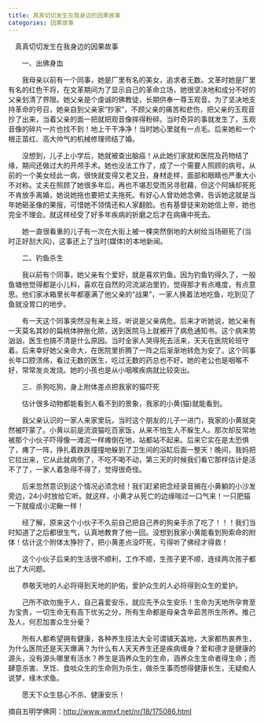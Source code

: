 ```yaml
---
title: 真真切切发生在我身边的因果故事
categories: 因果故事
---
```


　真真切切发生在我身边的因果故事

　　一、出佛身血

　　我母亲以前有一个同事，她是厂里有名的美女，追求者无数。文革时她是厂里有名的红色干将，在文革期间为了显示自己的革命立场，她很坚决地和成分不好的父亲划清了界限。她父亲是个虔诚的佛教徒，长期供奉一尊玉观音。为了坚决地支持革命的号召，她亲自到父亲家“抄家”，不顾父亲的痛苦和悲伤，把父亲的玉观音抄了出来，当着父亲的面一把就把观音像摔得粉碎。当时奇异的事就发生了，玉观音像的碎片一片也找不到！地上干干净净！当时她心里就有一点毛。后来她和一个根正苗红、高大帅气的机械修理师结了婚。

　　没想到，儿子上小学后，她就被查出脑癌！从此她们家就和医院及药物结了缘，期间还做过大的开颅手术。她也没法工作了，成了一个需要人照顾的病号。从前的一个美女经此一病，很快就变得又老又丑，身材走样，面部和眼睛也严重大小不对称。丈夫在照顾了她很多年后，再也不堪忍受而另寻慰藉，但这个阿姨却死死不肯放手离婚，她说她拖也要把丈夫拖死。有好心人曾劝她念佛，告诉她这就是当年她砸圣像的果报，可惜她不领情还和人家翻脸。也有基督徒来劝她信上帝，她也完全不理会。就这样经受了好多年疾病的折磨之后才在病痛中死去。

　　她一直很看重的儿子有一次在大街上被一棵突然倒地的大树给当场砸死了(当时正好刮大风)，这事还上了当时(媒体)的本地新闻。

　　二、钓鱼杀生

　　我以前有个同事，她父亲有个爱好，就是喜欢钓鱼。因为钓鱼钓得久了，一般鱼塘他觉得都是小儿科，喜欢在自然的河流湖泊里钓，觉得那才有点难度，有点意思。他们家冰箱里长年都塞满了他父亲的“战果”，一家人换着法地吃鱼，吃到见了鱼就没胃口的地步。

　　有一天这个同事突然没有来上班，听说是父亲病危。后来才听她说，她父亲有一天莫名其妙的扁桃体肿胀化脓，送到医院马上就被开了病危通知书。这个病来势汹汹，医生也搞不清是什么原因。当时全家人哭得死去活来，天天在医院轮班守着。后来幸好她父亲命大，在医院里折腾了一阵之后渐渐地转危为安了。这个同事长年口腔溃疡，看过无数的医生，吃过无数的药总也不好。她的老公也是咽喉不好，常常发炎发烧。她的小孩也是从小咽喉疾病就比较突出。

　　三、杀狗吃狗，身上附体差点把我家的猫吓死

　　估计很多动物都能看到人看不到的景象，我家的小黄(猫)就能看到。

　　我父亲认识的一家人来家里玩，当时这个朋友的儿子一进门，我家的小黄就突然被吓蒙了。小黄以前是流浪猫吃百家饭，从来不怕生人不躲生人。那次却反常地被那个小伙子吓得像一滩泥一样瘫倒在地，站都站不起来。后来它实在是太恐惧了，瘫了一阵，挣扎着跌跌撞撞地躲到了卫生间的浴缸后面一整天！晚间，我妈把它拉出来，它从此就病倒了，不吃不喝不动，第三天的时候我们看它那样估计是活不了了，一家人着急得不得了，觉得很奇怪。

　　后来忽然意识到这个情况必须念经！我们赶紧把念经录音搁在小黄躺的小沙发旁边，24小时放给它听。就这样，小黄才从死亡的边缘喘过一口气来！一只肥猫一下就瘦成小泥鳅一样！

　　经了解，原来这个小伙子不久前自己把自己养的狗亲手杀了吃了！！！我们当时知道了之后都很生气，认真地教育了他一回。没想到我家小黄能看到狗索命的附体！估计这个附体太狰狞了，把小黄差点没吓死，亏得听了佛经才得救！

　　这个小伙子后来的生活很不顺利，工作不顺，生孩子更不顺，连续两次孩子都出了大问题。

　　恭敬天地的人必将得到天地的护佑，爱护众生的人必将得到众生的爱护。

　　己所不欲勿施于人，自己喜爱安乐，就应先予众生安乐！生命为天地所孕育至为宝贵，一切生命无有高下优劣之分，所有生命都是母亲含辛茹苦所生所养。推己及人，何忍加害众生分毫？

　　所有人都希望拥有健康，各种养生技法大全可谓铺天盖地，大家都热衷养生，为什么医院还是天天爆满？为什么有人天天养生还是疾病缠身？爱和德才是健康的源头，没有源头哪里有活水？养生是涵养众生的生命，涵养众生生命者得生命；而肆意杀害、烹饪、食啖众生的生命则为杀生，做杀生事而想得健康长生，无疑痴人说梦，缘木求鱼。

　　愿天下众生慈心不杀、健康安乐！

摘自五明学佛网：http://www.wmxf.net/nr/18/175086.html